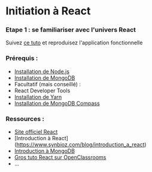 # Initiation à React

### Etape 1 : se familiariser avec l'univers React
Suivez [ce tuto](https://appdividend.com/2018/04/05/react-express-tutorial-example/) et reproduisez l'application fonctionnelle
 
### Prérequis :
* [Installation de Node.js](https://nodejs.org/fr/download/)
* [Installation de MongoDB](https://www.mongodb.com/download-center?jmp=nav#community)
* Facultatif (mais conseillé) :
 * React Developer Tools
 * [Installation de Yarn](https://cedriclegallo.fr/posts/201702/face-face-yarn-vs-npm/)
 * [Installation de MongoDB Compass](https://www.mongodb.com/download-center?jmp=nav#compass)

### Ressources :
* [Site officiel React](https://reactjs.org/)
* [Introduction à React] (https://www.synbioz.com/blog/introduction_a_react)
* [Introduction à MongoDB](https://openclassrooms.com/fr/courses/1915371-guide-de-demarrage-pour-utiliser-mongodb)
* [Gros tuto React sur OpenClassrooms](https://openclassrooms.com/fr/courses/4664381-realisez-une-application-web-avec-react-js/4664388-decouvrez-lutilite-et-les-concepts-cles-de-react)
* ...
